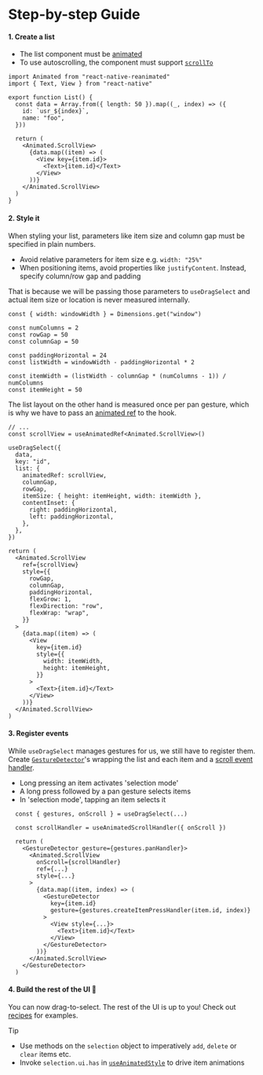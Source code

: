 # Step-by-step Guide

#### 1. Create a list

- The list component must be [animated](https://docs.swmansion.com/react-native-reanimated/docs/core/createAnimatedComponent)
- To use autoscrolling, the component must support [`scrollTo`](https://docs.swmansion.com/react-native-reanimated/docs/scroll/scrollTo/#remarks)

```tsx
import Animated from "react-native-reanimated"
import { Text, View } from "react-native"

export function List() {
  const data = Array.from({ length: 50 }).map((_, index) => ({
    id: `usr_${index}`,
    name: "foo",
  }))

  return (
    <Animated.ScrollView>
      {data.map((item) => (
        <View key={item.id}>
          <Text>{item.id}</Text>
        </View>
      ))}
    </Animated.ScrollView>
  )
}
```

#### 2. Style it

When styling your list, parameters like item size and column gap must be specified in plain numbers.

- Avoid relative parameters for item size e.g. `width: "25%"`
- When positioning items, avoid properties like `justifyContent`. Instead, specify column/row gap and padding

That is because we will be passing those parameters to `useDragSelect` and actual item size or location is never measured internally.

```tsx
const { width: windowWidth } = Dimensions.get("window")

const numColumns = 2
const rowGap = 50
const columnGap = 50

const paddingHorizontal = 24
const listWidth = windowWidth - paddingHorizontal * 2

const itemWidth = (listWidth - columnGap * (numColumns - 1)) / numColumns
const itemHeight = 50
```

The list layout on the other hand is measured once per pan gesture, which is why we have to pass an [animated ref](https://docs.swmansion.com/react-native-reanimated/docs/core/useAnimatedRef/) to the hook.

```tsx
// ...
const scrollView = useAnimatedRef<Animated.ScrollView>()

useDragSelect({
  data,
  key: "id",
  list: {
    animatedRef: scrollView,
    columnGap,
    rowGap,
    itemSize: { height: itemHeight, width: itemWidth },
    contentInset: {
      right: paddingHorizontal,
      left: paddingHorizontal,
    },
  },
})

return (
  <Animated.ScrollView
    ref={scrollView}
    style={{
      rowGap,
      columnGap,
      paddingHorizontal,
      flexGrow: 1,
      flexDirection: "row",
      flexWrap: "wrap",
    }}
  >
    {data.map((item) => (
      <View
        key={item.id}
        style={{
          width: itemWidth,
          height: itemHeight,
        }}
      >
        <Text>{item.id}</Text>
      </View>
    ))}
  </Animated.ScrollView>
)
```

#### 3. Register events

While `useDragSelect` manages gestures for us, we still have to register them. Create [`GestureDetector`](https://docs.swmansion.com/react-native-gesture-handler/docs/gestures/gesture-detector/)'s wrapping the list and each item and a [scroll event handler](https://docs.swmansion.com/react-native-reanimated/docs/scroll/useAnimatedScrollHandler/).

- Long pressing an item activates 'selection mode'
- A long press followed by a pan gesture selects items
- In 'selection mode', tapping an item selects it

```tsx
  const { gestures, onScroll } = useDragSelect(...)

  const scrollHandler = useAnimatedScrollHandler({ onScroll })

  return (
    <GestureDetector gesture={gestures.panHandler}>
      <Animated.ScrollView
        onScroll={scrollHandler}
        ref={...}
        style={...}
      >
        {data.map((item, index) => (
          <GestureDetector
            key={item.id}
            gesture={gestures.createItemPressHandler(item.id, index)}
          >
            <View style={...}>
              <Text>{item.id}</Text>
            </View>
          </GestureDetector>
        ))}
      </Animated.ScrollView>
    </GestureDetector>
  )
```

#### 4. Build the rest of the UI 🦉

You can now drag-to-select. The rest of the UI is up to you! Check out [recipes](../README.md#recipes) for examples.

> [!TIP]
>
> - Use methods on the `selection` object to imperatively `add`, `delete` or `clear` items etc.
> - Invoke `selection.ui.has` in [`useAnimatedStyle`](https://docs.swmansion.com/react-native-reanimated/docs/core/useAnimatedStyle/) to drive item animations

